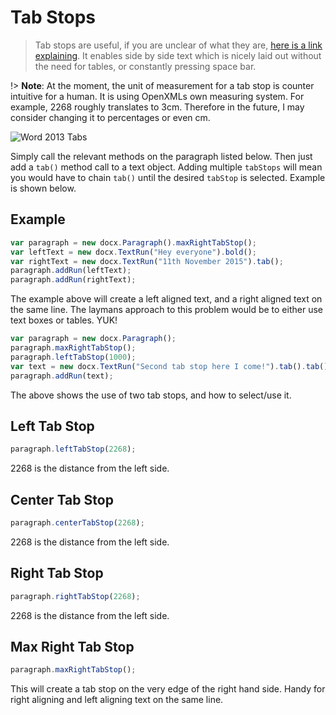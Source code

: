 # Tab Stops

> Tab stops are useful, if you are unclear of what they are, [here is a link explaining](https://en.wikipedia.org/wiki/Tab_stop). It enables side by side text which is nicely laid out without the need for tables, or constantly pressing space bar.

!> **Note**: At the moment, the unit of measurement for a tab stop is counter intuitive for a human. It is using OpenXMLs own measuring system. For example, 2268 roughly translates to 3cm. Therefore in the future, I may consider changing it to percentages or even cm.

![Word 2013 Tabs](http://www.teachucomp.com/wp-content/uploads/blog-4-22-2015-UsingTabStopsInWord-1024x577.png "Word 2013 Tab Stops")

Simply call the relevant methods on the paragraph listed below. Then just add a `tab()` method call to a text object. Adding multiple `tabStops` will mean you would have to chain `tab()` until the desired `tabStop` is selected. Example is shown below.

## Example

```js
var paragraph = new docx.Paragraph().maxRightTabStop();
var leftText = new docx.TextRun("Hey everyone").bold();
var rightText = new docx.TextRun("11th November 2015").tab();
paragraph.addRun(leftText);
paragraph.addRun(rightText);
```
The example above will create a left aligned text, and a right aligned text on the same line. The laymans approach to this problem would be to either use text boxes or tables. YUK!

```js
var paragraph = new docx.Paragraph();
paragraph.maxRightTabStop();
paragraph.leftTabStop(1000);
var text = new docx.TextRun("Second tab stop here I come!").tab().tab();
paragraph.addRun(text);
```

The above shows the use of two tab stops, and how to select/use it.

## Left Tab Stop
```js
paragraph.leftTabStop(2268);
```
2268 is the distance from the left side.

## Center Tab Stop
```js
paragraph.centerTabStop(2268);
```
2268 is the distance from the left side.

## Right Tab Stop
```js
paragraph.rightTabStop(2268);
```
2268 is the distance from the left side.

## Max Right Tab Stop
```js
paragraph.maxRightTabStop();
```
This will create a tab stop on the very edge of the right hand side. Handy for right aligning and left aligning text on the same line.
